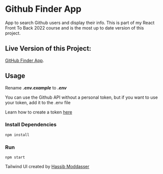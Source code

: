 # Github Finder App

App to search Github users and display their info. This is part of my React Front To Back 2022 course and is the most up to date version of this project.

## Live Version of this Project:
[GitHub Finder App](https://github-finder-app-erbg8j7bk-ajfoucaultmo-usfedu.vercel.app/).

## Usage

Rename **_.env.example_** to **_.env_**

You can use the Github API without a personal token, but if you want to use your token, add it to the .env file

Learn how to create a token [here](https://docs.github.com/en/authentication/keeping-your-account-and-data-secure/creating-a-personal-access-token)

### Install Dependencies

```
npm install
```

### Run

```
npm start
```

Tailwind UI created by [Hassib Moddasser](https://twitter.com/hassibmoddasser)
